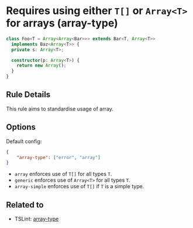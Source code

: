 # Requires using either `T[]` or `Array<T>` for arrays (array-type)

```ts
class Foo<T = Array<Array<Bar>>> extends Bar<T, Array<T>>
  implements Baz<Array<T>> {
  private s: Array<T>;

  constructor(p: Array<T>) {
    return new Array();
  }
}
```

## Rule Details

This rule aims to standardise usage of array.

## Options

Default config:

```JSON
{
    "array-type": ["error", "array"]
}
```

- `array` enforces use of `T[]` for all types `T`.
- `generic` enforces use of `Array<T>` for all types `T`.
- `array-simple` enforces use of `T[]` if `T` is a simple type.

## Related to

- TSLint: [array-type](https://palantir.github.io/tslint/rules/array-type/)
